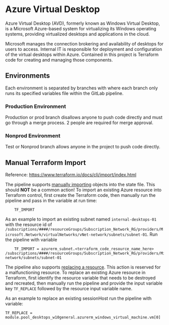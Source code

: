 # Azure Virtual Desktop

Azure Virtual Desktop (AVD), formerly known as Windows Virtual Desktop, is a Microsoft Azure-based system for virtualizing its Windows operating systems, providing virtualized desktops and applications in the cloud.

Microsoft manages the connection brokering and availability of desktops for users to access. Internal IT is responsible for deployment and configuration of the virtual desktops within Azure. Contained in this project is Terraform code for creating and managing those components.

## Environments

Each environment is separated by branches with where each branch only runs its specified variables file within the GitLab pipeline.

### Production Environment

Production or prod branch disallows anyone to push code directly and must go through a merge process. 2 people are required for merge approval.

### Nonprod Environment

Test or Nonprod branch allows anyone in the project to push code directly.

## Manual Terraform Import

Reference: https://www.terraform.io/docs/cli/import/index.html

The pipeline supports [manually importing](https://www.terraform.io/docs/cli/import/index.html) objects into the state file. This should **NOT** be a common action! To import an existing Azure resource into Terraform control, first create the Terraform code, then manually run the pipeline and pass in the variable at run time:

        TF_IMPORT

As an example to import an existing subnet named `internal-desktops-01` with the resource id of `/subscriptions/####/resourceGroups/Subscription_Network_RG/providers/Microsoft.Network/virtualNetworks/vNet-network/subnets/subnet-01`. Run the pipeline with variable

        TF_IMPORT = azurerm_subnet.<terraform_code_resource_name_here> /subscriptions/####/resourceGroups/Subscription_Network_RG/providers/Microsoft.Network/virtualNetworks/vNet-network/subnets/subnet-01

The pipeline also supports [replacing a resource](https://www.terraform.io/cli/commands/plan#replace-address). This action is reserved for a malfunctioning resource. To replace an existing Azure resource in Terraform, first identify the resource variable that needs to be destroyed and recreated, then manually run the pipeline and provide the input variable key `TF_REPLACE` followed by the resource input variable name.

As an example to replace an existing sessionHost run the pipeline with variable:

`TF_REPLACE = module.pool_desktops_w10general.azurerm_windows_virtual_machine.vm[0]`


<!-- If TF state file is locked, visit gitlab repo, navigate to operations, terraform, and under actions click unlock -->